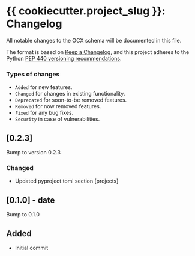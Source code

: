 # {{ cookiecutter.project_slug }}: Changelog

All notable changes to the OCX schema will be documented in this file.

The format is based on [Keep a Changelog](https://keepachangelog.com/en/1.1.0/),
and this project adheres to the Python [PEP 440 versioning recommendations](https://peps.python.org/pep-0440/).

### Types of changes
* ``Added`` for new features.
* ``Changed`` for changes in existing functionality.
* ``Deprecated`` for soon-to-be removed features.
* ``Removed`` for now removed features.
* ``Fixed`` for any bug fixes.
* ``Security`` in case of vulnerabilities.



## [0.2.3]

Bump to version 0.2.3

### Changed
* Updated pyproject.toml section [projects]

## [0.1.0] - date
Bump to 0.1.0

## Added
* Initial commit

